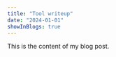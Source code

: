 ```yaml
---
title: "Tool writeup"
date: "2024-01-01"
showInBlogs: true
---
```


This is the content of my blog post.